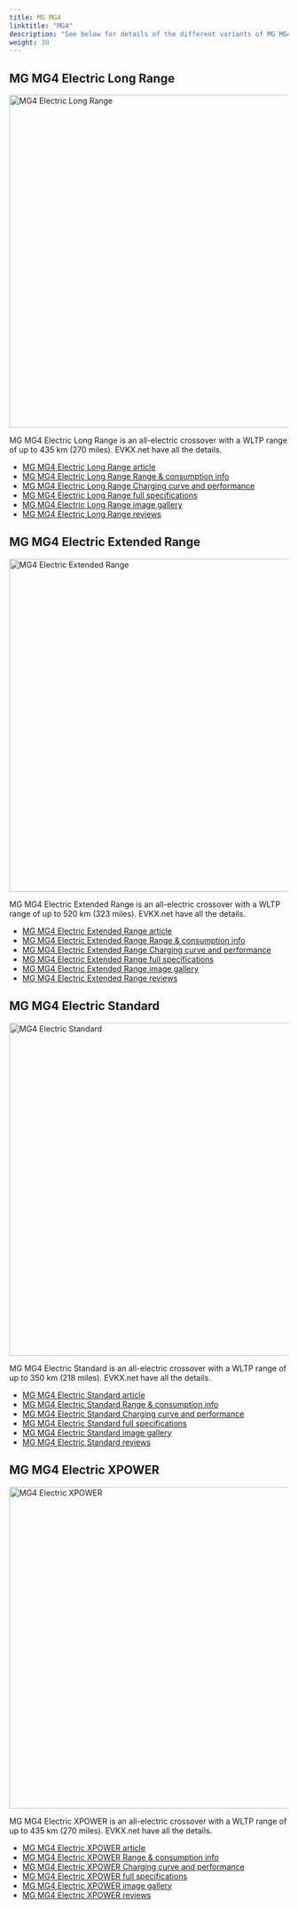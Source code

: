 ```yaml
---
title: MG MG4
linktitle: "MG4"
description: "See below for details of the different variants of MG MG4"
weight: 30
---
```

## MG MG4 Electric Long Range

<a href="/models/mg/mg4/mg4_electric_long_range/"><img src="https://media.evkx.net/multimedia/models/mg/mg4/mg4_electric_long_range/main_1_st.jpg" width="800" height="599" alt="MG4 Electric Long Range" ></a>

MG MG4 Electric Long Range is an all-electric crossover with a WLTP range of up to 435 km (270 miles). EVKX.net have all the details. 

- [MG MG4 Electric Long Range article](/models/mg/mg4/mg4_electric_long_range/)
- [MG MG4 Electric Long Range Range & consumption info](/models/mg/mg4/mg4_electric_long_range/rangeandconsumption)
- [MG MG4 Electric Long Range Charging curve and performance](/models/mg/mg4/mg4_electric_long_range/chargingcurve)
- [MG MG4 Electric Long Range full specifications](/models/mg/mg4/mg4_electric_long_range/specifications)
- [MG MG4 Electric Long Range image gallery](/models/mg/mg4/mg4_electric_long_range/gallery)
- [MG MG4 Electric Long Range reviews](/models/mg/mg4/mg4_electric_long_range/reviews)

## MG MG4 Electric Extended Range

<a href="/models/mg/mg4/mg4_electric_extended_range/"><img src="https://media.evkx.net/multimedia/models/mg/mg4/mg4_electric_extended_range/main_1_st.jpg" width="800" height="599" alt="MG4 Electric Extended Range" ></a>

MG MG4 Electric Extended Range is an all-electric crossover with a WLTP range of up to 520 km (323 miles). EVKX.net have all the details. 

- [MG MG4 Electric Extended Range article](/models/mg/mg4/mg4_electric_extended_range/)
- [MG MG4 Electric Extended Range Range & consumption info](/models/mg/mg4/mg4_electric_extended_range/rangeandconsumption)
- [MG MG4 Electric Extended Range Charging curve and performance](/models/mg/mg4/mg4_electric_extended_range/chargingcurve)
- [MG MG4 Electric Extended Range full specifications](/models/mg/mg4/mg4_electric_extended_range/specifications)
- [MG MG4 Electric Extended Range image gallery](/models/mg/mg4/mg4_electric_extended_range/gallery)
- [MG MG4 Electric Extended Range reviews](/models/mg/mg4/mg4_electric_extended_range/reviews)

## MG MG4 Electric Standard

<a href="/models/mg/mg4/mg4_electric_standard/"><img src="https://media.evkx.net/multimedia/models/mg/mg4/mg4_electric_standard/main_1_st.jpg" width="800" height="599" alt="MG4 Electric Standard" ></a>

MG MG4 Electric Standard is an all-electric crossover with a WLTP range of up to 350 km (218 miles). EVKX.net have all the details. 

- [MG MG4 Electric Standard article](/models/mg/mg4/mg4_electric_standard/)
- [MG MG4 Electric Standard Range & consumption info](/models/mg/mg4/mg4_electric_standard/rangeandconsumption)
- [MG MG4 Electric Standard Charging curve and performance](/models/mg/mg4/mg4_electric_standard/chargingcurve)
- [MG MG4 Electric Standard full specifications](/models/mg/mg4/mg4_electric_standard/specifications)
- [MG MG4 Electric Standard image gallery](/models/mg/mg4/mg4_electric_standard/gallery)
- [MG MG4 Electric Standard reviews](/models/mg/mg4/mg4_electric_standard/reviews)

## MG MG4 Electric XPOWER

<a href="/models/mg/mg4/mg4_electric_xpower/"><img src="https://media.evkx.net/multimedia/models/mg/mg4/mg4_electric_xpower/main_1_st.jpg" width="800" height="579" alt="MG4 Electric XPOWER" ></a>

MG MG4 Electric XPOWER is an all-electric crossover with a WLTP range of up to 435 km (270 miles). EVKX.net have all the details. 

- [MG MG4 Electric XPOWER article](/models/mg/mg4/mg4_electric_xpower/)
- [MG MG4 Electric XPOWER Range & consumption info](/models/mg/mg4/mg4_electric_xpower/rangeandconsumption)
- [MG MG4 Electric XPOWER Charging curve and performance](/models/mg/mg4/mg4_electric_xpower/chargingcurve)
- [MG MG4 Electric XPOWER full specifications](/models/mg/mg4/mg4_electric_xpower/specifications)
- [MG MG4 Electric XPOWER image gallery](/models/mg/mg4/mg4_electric_xpower/gallery)
- [MG MG4 Electric XPOWER reviews](/models/mg/mg4/mg4_electric_xpower/reviews)

